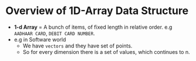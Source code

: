 # Overview of 1D-Array Data Structure  
- **1-d Array** = A bunch of items, of fixed length in relative order. e.g `AADHAAR CARD`, `DEBIT CARD NUMBER`.
- e.g in Software world 
  - We have `vectors` and they have set of points.
  - So for every dimension there is a set of values, which continues to n.
  
